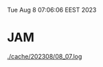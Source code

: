 Tue Aug  8 07:06:06 EEST 2023
# JAM
<a href='./cache/202308/08_07.log'>./cache/202308/08_07.log</a>
